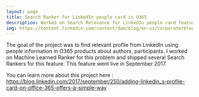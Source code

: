```yaml
---
layout: page
title: Search Ranker for LinkedIn people card in O365
description: Worked on Search Relevance for LinkedIn people card feature in Office 365 products
img: https://content.linkedin.com/content/dam/blog/en-us/corporate/blog/2017/LinkedInwire_blogV2.png
---
```


The goal of the project was to find relevant profile from LinkedIn using people information in O365 products about authors, participants. I worked on Machine Learned Ranker for this problem and shipped several Search Rankers for this feature. This feature went live in September 2017.

You can learn more about this project here :
https://blog.linkedin.com/2017/september/250/adding-linkedin_s-profile-card-on-office-365-offers-a-simple-way


<div class="img_row">
    <img class="col one left" src="https://content.linkedin.com/content/dam/blog/en-us/corporate/blog/2017/LinkedInwire_blogV2.png" alt="" title="example image"/>
</div>
